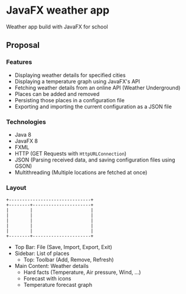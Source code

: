 # JavaFX weather app
Weather app build with JavaFX for school

## Proposal

### Features

* Displaying weather details for specified cities
* Displaying a temperature graph using JavaFX's API
* Fetching weather details from an online API (Weather Underground)
* Places can be added and removed
* Persisting those places in a configuration file
* Exporting and importing the current configuration as a JSON file

### Technologies

* Java 8
* JavaFX 8
* FXML
* HTTP (GET Requests with `HttpURLConnection`)
* JSON (Parsing received data, and saving configuration files using GSON)
* Multithreading (Multiple locations are fetched at once)

### Layout

```
+-------------------------------+
+--------+----------------------+
|        |                      |
|        |                      |
|        |                      |
|        |                      |
|        |                      |
+--------+----------------------+

```

* Top Bar: File (Save, Import, Export, Exit)
* Sidebar: List of places
  - Top: Toolbar (Add, Remove, Refresh)
* Main Content: Weather details
  - Hard facts (Temperature, Air pressure, Wind, ...)
  - Forecast with icons
  - Temperature forecast graph
